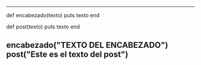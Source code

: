 --- 
def encabezado(texto)
  puts texto
end

def post(texto)
  puts texto
end

encabezado("TEXTO DEL ENCABEZADO")
post("Este es el texto del post")
---